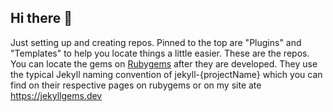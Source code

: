 ## Hi there 👋

Just setting up and creating repos. Pinned to the top are "Plugins" and "Templates" to help you locate things a little easier. These are the repos. You can locate the gems on [Rubygems](https://rubygems.org) after they are developed. They use the typical Jekyll naming convention of jekyll-{projectName} which you can find on their respective pages on rubygems or on my site ate https://jekyllgems.dev
<!--

**Here are some ideas to get you started:**

🙋‍♀️ A short introduction - what is your organization all about?
🌈 Contribution guidelines - how can the community get involved?
👩‍💻 Useful resources - where can the community find your docs? Is there anything else the community should know?
🍿 Fun facts - what does your team eat for breakfast?
🧙 Remember, you can do mighty things with the power of [Markdown](https://docs.github.com/github/writing-on-github/getting-started-with-writing-and-formatting-on-github/basic-writing-and-formatting-syntax)
-->
